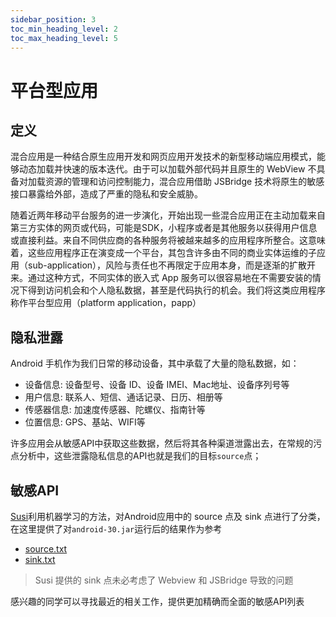 ```yaml
---
sidebar_position: 3
toc_min_heading_level: 2
toc_max_heading_level: 5
---
```


# 平台型应用

## 定义

混合应用是一种结合原生应用开发和网页应用开发技术的新型移动端应用模式，能够动态加载并快速的版本迭代。由于可以加载外部代码并且原生的 WebView 不具备对加载资源的管理和访问控制能力，混合应用借助 JSBridge 技术将原生的敏感接口暴露给外部，造成了严重的隐私和安全威胁。

随着近两年移动平台服务的进一步演化，开始出现一些混合应用正在主动加载来自第三方实体的网页或代码，可能是SDK，小程序或者是其他服务以获得用户信息或直接利益。来自不同供应商的各种服务将被越来越多的应用程序所整合。这意味着，这些应用程序正在演变成一个平台，其包含许多由不同的商业实体运维的子应用（sub-application），风险与责任也不再限定于应用本身，而是逐渐的扩散开来。通过这种方式，不同实体的嵌入式 App 服务可以很容易地在不需要安装的情况下得到访问机会和个人隐私数据，甚至是代码执行的机会。我们将这类应用程序称作平台型应用（platform application，papp）

## 隐私泄露

Android 手机作为我们日常的移动设备，其中承载了大量的隐私数据，如：

- 设备信息: 设备型号、设备 ID、设备 IMEI、Mac地址、设备序列号等
- 用户信息: 联系人、短信、通话记录、日历、相册等
- 传感器信息: 加速度传感器、陀螺仪、指南针等
- 位置信息: GPS、基站、WIFI等

许多应用会从敏感API中获取这些数据，然后将其各种渠道泄露出去，在常规的污点分析中，这些泄露隐私信息的API也就是我们的目标`source`点；

## 敏感API

[Susi](https://github.com/secure-software-engineering/SuSi)利用机器学习的方法，对Android应用中的 source 点及 sink 点进行了分类，在这里提供了对`android-30.jar`运行后的结果作为参考

- [source.txt](./assets/source.txt)
- [sink.txt](./assets/sink.txt)

> Susi 提供的 sink 点未必考虑了 Webview 和 JSBridge 导致的问题

感兴趣的同学可以寻找最近的相关工作，提供更加精确而全面的敏感API列表
